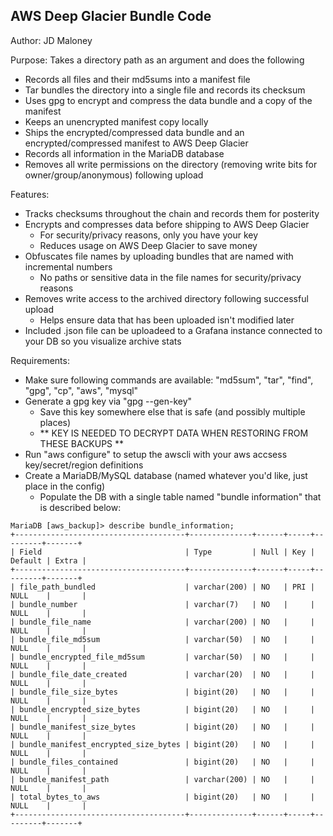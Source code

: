 ## AWS Deep Glacier Bundle Code ##
Author: JD Maloney

Purpose: Takes a directory path as an argument and does the following
* Records all files and their md5sums into a manifest file
* Tar bundles the directory into a single file and records its checksum
* Uses gpg to encrypt and compress the data bundle and a copy of the manifest
* Keeps an unencrypted manifest copy locally
* Ships the encrypted/compressed data bundle and an encrypted/compressed manifest to AWS Deep Glacier
* Records all information in the MariaDB database
* Removes all write permissions on the directory (removing write bits for owner/group/anonymous) following upload


Features:
* Tracks checksums throughout the chain and records them for posterity
* Encrypts and compresses data before shipping to AWS Deep Glacier
	- For security/privacy reasons, only you have your key
	- Reduces usage on AWS Deep Glacier to save money
* Obfuscates file names by uploading bundles that are named with incremental numbers
	- No paths or sensitive data in the file names for security/privacy reasons
* Removes write access to the archived directory following successful upload
	- Helps ensure data that has been uploaded isn't modified later 
* Included .json file can be uploadeed to a Grafana instance connected to your DB so you visualize archive stats


Requirements:
* Make sure following commands are available: "md5sum", "tar", "find", "gpg", "cp", "aws", "mysql"
* Generate a gpg key via "gpg --gen-key"
	- Save this key somewhere else that is safe (and possibly multiple places)
	- ** KEY IS NEEDED TO DECRYPT DATA WHEN RESTORING FROM THESE BACKUPS **
* Run "aws configure" to setup the awscli with your aws accsess key/secret/region definitions
* Create a MariaDB/MySQL database (named whatever you'd like, just place in the config)
	- Populate the DB with a single table named "bundle information" that is described below:

```
MariaDB [aws_backup]> describe bundle_information;
+--------------------------------------+--------------+------+-----+---------+-------+
| Field                                | Type         | Null | Key | Default | Extra |
+--------------------------------------+--------------+------+-----+---------+-------+
| file_path_bundled                    | varchar(200) | NO   | PRI | NULL    |       |
| bundle_number                        | varchar(7)   | NO   |     | NULL    |       |
| bundle_file_name                     | varchar(200) | NO   |     | NULL    |       |
| bundle_file_md5sum                   | varchar(50)  | NO   |     | NULL    |       |
| bundle_encrypted_file_md5sum         | varchar(50)  | NO   |     | NULL    |       |
| bundle_file_date_created             | varchar(20)  | NO   |     | NULL    |       |
| bundle_file_size_bytes               | bigint(20)   | NO   |     | NULL    |       |
| bundle_encrypted_size_bytes          | bigint(20)   | NO   |     | NULL    |       |
| bundle_manifest_size_bytes           | bigint(20)   | NO   |     | NULL    |       |
| bundle_manifest_encrypted_size_bytes | bigint(20)   | NO   |     | NULL    |       |
| bundle_files_contained               | bigint(20)   | NO   |     | NULL    |       |
| bundle_manifest_path                 | varchar(200) | NO   |     | NULL    |       |
| total_bytes_to_aws                   | bigint(20)   | NO   |     | NULL    |       |
+--------------------------------------+--------------+------+-----+---------+-------+
```

